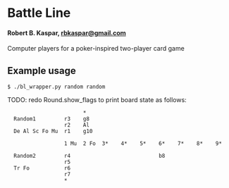 # Battle Line
#### Robert B. Kaspar, rbkaspar@gmail.com

Computer players for a poker-inspired two-player card game

## Example usage
    $ ./bl_wrapper.py random random

TODO: redo Round.show_flags to print board state as follows:
    
                            *
      Random1         r3    g8
                      r2    Al
      De Al Sc Fo Mu  r1    g10
                       
                      1 Mu  2 Fo  3*    4*    5*    6*    7*    8*    9*  
    
      Random2         r4                            b8
                      r5
      Tr Fo           r6
                      r7
                      *
    
